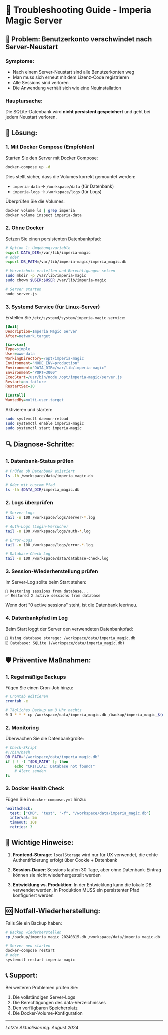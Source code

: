 # 🔧 Troubleshooting Guide - Imperia Magic Server

## 🚨 Problem: Benutzerkonto verschwindet nach Server-Neustart

### Symptome:
- Nach einem Server-Neustart sind alle Benutzerkonten weg
- Man muss sich erneut mit dem Lizenz-Code registrieren
- Alle Sessions sind verloren
- Die Anwendung verhält sich wie eine Neuinstallation

### Hauptursache:
Die SQLite-Datenbank wird **nicht persistent gespeichert** und geht bei jedem Neustart verloren.

## 🎯 Lösung:

### 1. Mit Docker Compose (Empfohlen)

Starten Sie den Server mit Docker Compose:

```bash
docker-compose up -d
```

Dies stellt sicher, dass die Volumes korrekt gemountet werden:
- `imperia-data` → `/workspace/data` (für Datenbank)
- `imperia-logs` → `/workspace/logs` (für Logs)

Überprüfen Sie die Volumes:
```bash
docker volume ls | grep imperia
docker volume inspect imperia-data
```

### 2. Ohne Docker

Setzen Sie einen persistenten Datenbankpfad:

```bash
# Option 1: Umgebungsvariable
export DATA_DIR=/var/lib/imperia-magic
# oder
export DB_PATH=/var/lib/imperia-magic/imperia_magic.db

# Verzeichnis erstellen und Berechtigungen setzen
sudo mkdir -p /var/lib/imperia-magic
sudo chown $USER:$USER /var/lib/imperia-magic

# Server starten
node server.js
```

### 3. Systemd Service (für Linux-Server)

Erstellen Sie `/etc/systemd/system/imperia-magic.service`:

```ini
[Unit]
Description=Imperia Magic Server
After=network.target

[Service]
Type=simple
User=www-data
WorkingDirectory=/opt/imperia-magic
Environment="NODE_ENV=production"
Environment="DATA_DIR=/var/lib/imperia-magic"
Environment="PORT=3000"
ExecStart=/usr/bin/node /opt/imperia-magic/server.js
Restart=on-failure
RestartSec=10

[Install]
WantedBy=multi-user.target
```

Aktivieren und starten:
```bash
sudo systemctl daemon-reload
sudo systemctl enable imperia-magic
sudo systemctl start imperia-magic
```

## 🔍 Diagnose-Schritte:

### 1. Datenbank-Status prüfen

```bash
# Prüfen ob Datenbank existiert
ls -lh /workspace/data/imperia_magic.db

# Oder mit custom Pfad
ls -lh $DATA_DIR/imperia_magic.db
```

### 2. Logs überprüfen

```bash
# Server-Logs
tail -n 100 /workspace/logs/server-*.log

# Auth-Logs (Login-Versuche)
tail -n 100 /workspace/logs/auth-*.log

# Error-Logs
tail -n 100 /workspace/logs/error-*.log

# Database-Check Log
tail -n 100 /workspace/data/database-check.log
```

### 3. Session-Wiederherstellung prüfen

Im Server-Log sollte beim Start stehen:
```
🔄 Restoring sessions from database...
✅ Restored X active sessions from database
```

Wenn dort "0 active sessions" steht, ist die Datenbank leer/neu.

### 4. Datenbankpfad im Log

Beim Start loggt der Server den verwendeten Datenbankpfad:
```
📁 Using database storage: /workspace/data/imperia_magic.db
🗄️ Database: SQLite (/workspace/data/imperia_magic.db)
```

## 🛡️ Präventive Maßnahmen:

### 1. Regelmäßige Backups

Fügen Sie einen Cron-Job hinzu:
```bash
# Crontab editieren
crontab -e

# Tägliches Backup um 3 Uhr nachts
0 3 * * * cp /workspace/data/imperia_magic.db /backup/imperia_magic_$(date +\%Y\%m\%d).db
```

### 2. Monitoring

Überwachen Sie die Datenbankgröße:
```bash
# Check-Skript
#!/bin/bash
DB_PATH="/workspace/data/imperia_magic.db"
if [ ! -f "$DB_PATH" ]; then
    echo "CRITICAL: Database not found!"
    # Alert senden
fi
```

### 3. Docker Health Check

Fügen Sie in `docker-compose.yml` hinzu:
```yaml
healthcheck:
  test: ["CMD", "test", "-f", "/workspace/data/imperia_magic.db"]
  interval: 5m
  timeout: 10s
  retries: 3
```

## 📝 Wichtige Hinweise:

1. **Frontend-Storage**: `localStorage` wird nur für UX verwendet, die echte Authentifizierung erfolgt über Cookie + Datenbank

2. **Session-Dauer**: Sessions laufen 30 Tage, aber ohne Datenbank-Eintrag können sie nicht wiederhergestellt werden

3. **Entwicklung vs. Produktion**: In der Entwicklung kann die lokale DB verwendet werden, in Produktion MUSS ein persistenter Pfad konfiguriert werden

## 🆘 Notfall-Wiederherstellung:

Falls Sie ein Backup haben:
```bash
# Backup wiederherstellen
cp /backup/imperia_magic_20240815.db /workspace/data/imperia_magic.db

# Server neu starten
docker-compose restart
# oder
systemctl restart imperia-magic
```

## 📞 Support:

Bei weiteren Problemen prüfen Sie:
1. Die vollständigen Server-Logs
2. Die Berechtigungen des data-Verzeichnisses
3. Den verfügbaren Speicherplatz
4. Die Docker-Volume-Konfiguration

---

*Letzte Aktualisierung: August 2024*